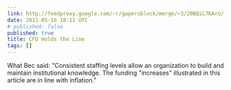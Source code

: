 ```yaml
---
link: http://feedproxy.google.com/~r/gapersblock/merge/~3/20BQiL7KAro/
date: 2011-05-16 18:11 UTC
# published: false
published: true
title: CFD Holds the Line
tags: []
---
```


What Bec said: "Consistent staffing levels allow an organization to build and maintain institutional knowledge. The funding "increases" illustrated in this article are in line with inflation."

